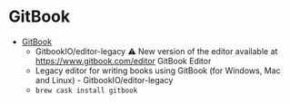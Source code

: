 # GitBook
- [GitBook](https://github.com/GitbookIO/editor-legacy)
  -  GitbookIO/editor-legacy ⚠️ New version of the editor available at https://www.gitbook.com/editor GitBook Editor
  - Legacy editor for writing books using GitBook (for Windows, Mac and Linux) - GitbookIO/editor-legacy
  - `brew cask install gitbook`
